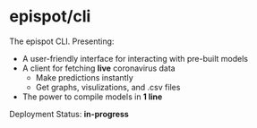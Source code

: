 # epispot/cli

The epispot CLI. Presenting:
 - A user-friendly interface for interacting with pre-built models
 - A client for fetching **live** coronavirus data
    - Make predictions instantly
    - Get graphs, visulizations, and .csv files
 - The power to compile models in **1 line**
 
 Deployment Status: **in-progress**
